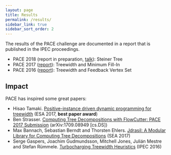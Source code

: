 ```yaml
---
layout: page
title: Results
permalink: /results/
sidebar_link: true
sidebar_sort_order: 2
---
```


The results of the PACE challenge are documented in a report that is published in the IPEC proceedings.

- PACE 2018 (report in preparation, [talk](https://bit.ly/PACE2018-talk)): Steiner Tree
- PACE 2017 ([report](https://dx.doi.org/10.4230/LIPIcs.IPEC.2017.30)): Treewidth and Minimum Fill-In
- PACE 2016 ([report](https://dx.doi.org/10.4230/LIPIcs.IPEC.2016.30)): Treewidth and Feedback Vertex Set

## Impact

PACE has inspired some great papers:

- Hisao Tamaki. [Positive-instance driven dynamic programming for treewidth](https://dx.doi.org/10.4230/LIPIcs.ESA.2017.68) (ESA 2017, **best paper award**)
- Ben Strasser. [Computing Tree Decompositions with FlowCutter: PACE 2017 Submission](https://arxiv.org/abs/1709.08949) (arXiv:1709.08949 [cs.DS])
- Max Bannach, Sebastian Berndt and Thorsten Ehlers. [Jdrasil: A Modular Library for Computing Tree Decompositions](https://dx.doi.org/10.4230/LIPIcs.SEA.2017.28) (SEA 2017)
- Serge Gaspers, Joachim Gudmundsson, Mitchell Jones, Julián Mestre and Stefan Rümmele. [Turbocharging Treewidth Heuristics](https://dx.doi.org/10.4230/LIPIcs.IPEC.2016.13) (IPEC 2016)
